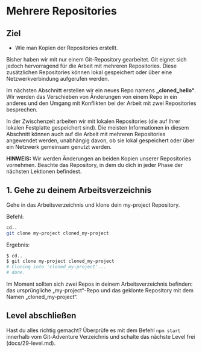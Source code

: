# Mehrere Repositories

## Ziel
- Wie man Kopien der Repositories erstellt.

Bisher haben wir mit nur einem Git-Repository gearbeitet. Git eignet sich jedoch hervorragend für die Arbeit mit mehreren Repositories. Diese zusätzlichen Repositories können lokal gespeichert oder über eine Netzwerkverbindung aufgerufen werden.

Im nächsten Abschnitt erstellen wir ein neues Repo namens **„cloned_hello“**. Wir werden das Verschieben von Änderungen von einem Repo in ein anderes und den Umgang mit Konflikten bei der Arbeit mit zwei Repositories besprechen.

In der Zwischenzeit arbeiten wir mit lokalen Repositories (die auf Ihrer lokalen Festplatte gespeichert sind). Die meisten Informationen in diesem Abschnitt können auch auf die Arbeit mit mehreren Repositories angewendet werden, unabhängig davon, ob sie lokal gespeichert oder über ein Netzwerk gemeinsam genutzt werden.

**HINWEIS:** Wir werden Änderungen an beiden Kopien unserer Repositories vornehmen. Beachte das Repository, in dem du dich in jeder Phase der nächsten Lektionen befindest.

## 1. Gehe zu deinem Arbeitsverzeichnis

Gehe in das Arbeitsverzeichnis und klone dein my-project Repository.

Befehl:  
```bash
cd..
git clone my-project cloned_my-project
```

Ergebnis:  
```bash
$ cd..
$ git clone my-project cloned_my-project
# Cloning into 'cloned_my-project'...
# done.
```

Im Moment sollten sich zwei Repos in deinem Arbeitsverzeichnis befinden: das ursprüngliche „my-project“-Repo und das geklonte Repository mit dem Namen „cloned_my-project“.

## Level abschließen
Hast du alles richtig gemacht? Überprüfe es mit dem Befehl `npm start` innerhalb vom Git-Adventure Verzeichnis und schalte das nächste Level frei (docs/29-level.md).